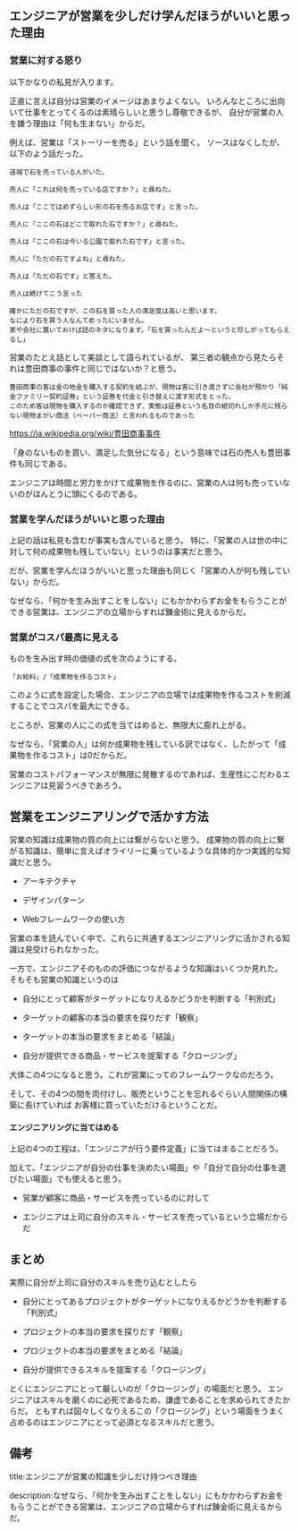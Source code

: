 

## エンジニアが営業を少しだけ学んだほうがいいと思った理由

### 営業に対する怒り

以下かなりの私見が入ります。

正直に言えば自分は営業のイメージはあまりよくない。
いろんなところに出向いて仕事をとってくるのは素晴らしいと思うし尊敬できるが、
自分が営業の人を嫌う理由は「何も生まない」からだ。

例えば、営業は「ストーリーを売る」という話を聞く。
ソースはなくしたが、以下のよう話だった。

```
道端で石を売っている人がいた。

売人に「これは何を売っている店ですか？」と尋ねた。

売人は「ここではめずらしい形の石を売るお店です」と言った。

売人に「ここの石はどこで取れた石ですか？」と尋ねた。

売人は「ここの石は今いる公園で取れた石です」と言った。

売人に「ただの石ですよね」と尋ねた。

売人は「ただの石です」と答えた。

売人は続けてこう言った

確かにただの石ですが、この石を買った人の満足度は高いと思います。
なにより石を買う人なんてめったにいません。
家や会社に置いておけば話のネタになります。「石を買ったんだよ～というと珍しがってもらえるし」
```

営業のたとえ話として美談として語られているが、
第三者の観点から見たらそれは豊田商事の事件と同じではないか？と思う。


```
豊田商事の客は金の地金を購入する契約を結ぶが、現物は客に引き渡さずに会社が預かり「純金ファミリー契約証券」という証券を代金と引き替えに渡す形式をとった。
このため客は現物を購入するのか確認できず、実態は証券という名目の紙切れしか手元に残らない現物まがい商法（ペーパー商法）と言われるものであった
```

https://ja.wikipedia.org/wiki/豊田商事事件

「身のないものを買い、満足した気分になる」という意味では石の売人も豊田事件も同じである。

エンジニアは時間と労力をかけて成果物を作るのに、営業の人は何も売っていないのがほんとうに頭にくるのである。


### 営業を学んだほうがいいと思った理由

上記の話は私見も含むが事実も含んでいると思う。
特に、「営業の人は世の中に対して何の成果物も残していない」というのは事実だと思う。

だが、営業を学んだほうがいいと思った理由も同じく「営業の人が何も残していない」からだ。

なぜなら、「何かを生み出すことをしない」にもかかわらずお金をもらうことができる営業は、エンジニアの立場からすれば錬金術に見えるからだ。


### 営業がコスパ最高に見える

ものを生み出す時の価値の式を次のようにする。

```
「お給料」/「成果物を作るコスト」
```

このように式を設定した場合、エンジニアの立場では成果物を作るコストを削減することでコスパを最大にできる。

ところが、営業の人にこの式を当てはめると、無限大に膨れ上がる。

なぜなら、「営業の人」は何か成果物を残している訳ではなく、したがって「成果物を作るコスト」は0だからだ。

営業のコストパフォーマンスが無限に発散するのであれば、生産性にこだわるエンジニアは見習うべきであろう。



## 営業をエンジニアリングで活かす方法

営業の知識は成果物の質の向上には繋がらないと思う。
成果物の質の向上に繋がる知識は、簡単に言えばオライリーに乗っているような具体的かつ実践的な知識だと思う。

- アーキテクチャ

- デザインパターン

- Webフレームワークの使い方

営業の本を読んでいく中で、これらに共通するエンジニアリングに活かされる知識は見受けられなかった。

一方で、エンジニアそのものの評価につながるような知識はいくつか見れた。
そもそも営業の知識というのは

- 自分にとって顧客がターゲットになりえるかどうかを判断する「判別式」

- ターゲットの顧客の本当の要求を探りだす「観察」

- ターゲットの本当の要求をまとめる「結論」

- 自分が提供できる商品・サービスを提案する「クロージング」

大体この4つになると思う。これが営業にってのフレームワークなのだろう。


そして、その4つの間を肉付けし、販売ということを忘れるぐらい人間関係の構築に長けていれば
お客様に買っていただけるということだ。

#### エンジニアリングに当てはめる

上記の4つの工程は、「エンジニアが行う要件定義」に当てはまることだろう。

加えて、「エンジニアが自分の仕事を決めたい場面」や「自分で自分の仕事を選びたい場面」でも使えると思う。

- 営業が顧客に商品・サービスを売っているのに対して

- エンジニアは上司に自分のスキル・サービスを売っているという立場だからだ


## まとめ

実際に自分が上司に自分のスキルを売り込むとしたら

- 自分にとってあるプロジェクトがターゲットになりえるかどうかを判断する「判別式」

- プロジェクトの本当の要求を探りだす「観察」

- プロジェクトの本当の要求をまとめる「結論」

- 自分が提供できるスキルを提案する「クロージング」

とくにエンジニアにとって厳しいのが「クロージング」の場面だと思う。
エンジニアはスキルを磨くのに必死であるため、謙虚であることを求められてきたからだ。
ともすれば図々しくなりえるこの「クロージング」という場面をうまく占めるのはエンジニアにとって必須となるスキルだと思う。









## 備考

title:エンジニアが営業の知識を少しだけ持つべき理由

description:なぜなら、「何かを生み出すことをしない」にもかかわらずお金をもらうことができる営業は、エンジニアの立場からすれば錬金術に見えるからだ。























